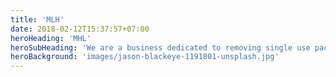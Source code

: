 ```yaml
---
title: 'MLH'
date: 2018-02-12T15:37:57+07:00
heroHeading: 'MHL'
heroSubHeading: 'We are a business dedicated to removing single use packaging from the food market'
heroBackground: 'images/jason-blackeye-1191801-unsplash.jpg'
---
```

